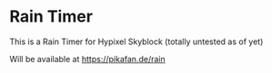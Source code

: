 # Rain Timer

This is a Rain Timer for Hypixel Skyblock (totally untested as of yet)

Will be available at https://pikafan.de/rain